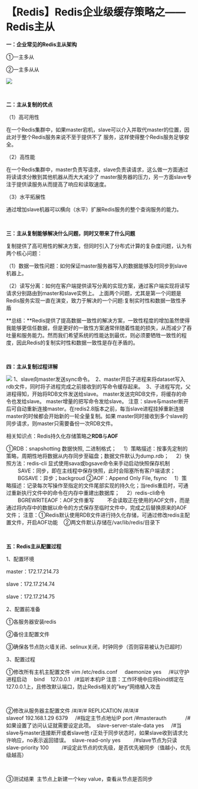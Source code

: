 # 【Redis】Redis企业级缓存策略之——Redis主从


**一：企业常见的Redis主从架构**

①一主多从

②一主多从从

![](https://img-blog.csdnimg.cn/20190605200639636.png?x-oss-process=image/watermark,type_ZmFuZ3poZW5naGVpdGk,shadow_10,text_aHR0cHM6Ly9ibG9nLmNzZG4ubmV0L3FxXzI4NTA1ODA5,size_16,color_FFFFFF,t_70)

 

**二：主从复制的优点**

（1）高可用性

在一个Redis集群中，如果master宕机，slave可以介入并取代master的位置，因此对于整个Redis服务来说不至于提供不了 服务，这样使得整个Redis服务足够安全。

（2）高性能

在一个Redis集群中，master负责写请求，slave负责读请求，这么做一方面通过将读请求分散到其他机器从而大大减少了 master服务器的压力，另一方面slave专注于提供读服务从而提高了响应和读取速度。 

（3）水平拓展性

通过增加slave机器可以横向（水平）扩展Redis服务的整个查询服务的能力。 

 

**三：主从复制能够解决什么问题，同时又带来了什么问题**

复制提供了高可用性的解决方案，但同时引入了分布式计算的复杂度问题，认为有两个核心问题： 

（1）数据一致性问题：如何保证master服务器写入的数据能够及时同步到slave机器上。 

（2）读写分离：如何在客户端提供读写分离的实现方案，通过客户端实现将读写请求分别路由到master和slave实例上。 上面两个问题，尤其是第一个问题是Redis服务实现一直在演变，致力于解决的一个问题:复制实时性和数据一致性矛盾 

**总结：**Redis提供了提高数据一致性的解决方案，一致性程度的增加虽然使得我能够更信任数据，但是更好的一致性方案通常伴随着性能的损失，从而减少了吞吐量和服务能力。然而我们希望系统的性能达到最优，则必须要牺牲一致性的程度，因此Redis的复制实时性和数据一致性是存在矛盾的。

 

**四：主从复制过程详解**

![](https://img-blog.csdnimg.cn/2019060520070773.png?x-oss-process=image/watermark,type_ZmFuZ3poZW5naGVpdGk,shadow_10,text_aHR0cHM6Ly9ibG9nLmNzZG4ubmV0L3FxXzI4NTA1ODA5,size_16,color_FFFFFF,t_70)
1、slave向master发送sync命令。  2、master开启子进程来将dataset写入rdb文件，同时将子进程完成之前接收到的写命令缓存起来。  3、子进程写完，父进程得知，开始将RDB文件发送给slave。 master发送完RDB文件，将缓存的命令也发给slave。 master增量的把写命令发给slave。 注意：slave与master断开后可自动重新连接master。在redis2.8版本之前，每当slave进程挂掉重新连接master的时候都会开始新的一轮全量复制。如果 master同时接收到多个slave的同步请求，则master只需要备份一次RDB文件。

相关知识点：Redis持久化存储策略之**RDB**与**AOF**

①RDB：snapshotting 数据快照, 二进制格式；     1）策略描述：按事先定制的策略，周期性地将数据从内存同步至磁盘；数据文件默认为dump.rdb；     2）快照方法：redis-cli 显式使用sava或bgsave命令来手动启动快照保存机制         SAVE：同步，即在主线程中保存快照，此时会阻塞所有客户端请求；          BGSAVE：异步；backgroud ②AOF：Append Only File, fsync     1）策略描述：记录每次写操作至指定的文件尾部实现的持久化；当redis重启时，可通过重新执行文件中的命令在内存中重建出数据库；     2）redis-cli命令         BGREWRITEAOF：AOF文件重写         不会读取正在使用的AOF文件，而是通过将内存中的数据以命令的方式保存至临时文件中，完成之后替换原来的AOF文件； 注意：①Redis默认使用RDB文件进行持久化存储，可通过修改redis主配置文件，开启AOF功能    ②两文件默认存储在/var/lib/redis/目录下

 

**五：Redis主从配置过程**

1、配置环境

master：172.17.214.73

slave：172.17.214.74

slave：172.17.214.75

2、配置前准备

①各服务器安装redis

②备份主配置文件

③确保各节点防火墙关闭、selinux关闭，时钟同步（否则容易被认为已超时）

3、配置过程

①修改所有主机主配置文件
vim /etc/redis.conf     daemonize yes     /#以守护进程启动     bind    127.0.0.1   /#监听本机IP 注意：工作环境中应将bind绑定在127.0.0.1上，且修改默认端口，防止Redis相关的”key“网络植入攻击

 

②修改从服务器主配置文件
/#/#/# REPLICATION /#/#/#  slaveof 192.168.1.29 6379     /#指定主节点地址IP port /#masterauth             /#如果设置了访问认证就需要设定此项。  slave-server-stale-data yes     /#当slave与master连接断开或者slave他 r正处于同步状态时，如果slave收到请求允许响应，no表示返回错误。  slave-read-only yes         /#slave节点为只读 slave-priority 100         /#设定此节点的优先级，是否优先被同步（值越小，优先级越高）

 

③测试结果 
主节点上新建一个key value，查看从节点是否同步
